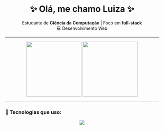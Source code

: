 <h1 align="center">✨ Olá, me chamo Luiza ✨</h1>

<p align="center">
  Estudante de <b>Ciência da Computação</b> | Foco em <b>full-stack</b><br/>
  💻 Desenvolvimento Web 
</p>

---

<div align="center">
  <img src="https://github-readme-stats.vercel.app/api?username=LuizaaQueiroz&show_icons=true&theme=catppuccin_mocha" height="180em" />
  <img src="https://github-readme-stats.vercel.app/api/top-langs?username=LuizaaQueiroz&layout=compact&langs_count=8&card_width=320&theme=catppuccin_mocha&hide=C" height="180em" />
</div>

---

### 🚀 Tecnologias que uso:
<div align="center">
  <img src="https://skillicons.dev/icons?i=html,css,python,java,mysql,postgres,git,github" />
</div>
